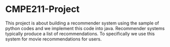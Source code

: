 # CMPE211-Project
 This project is about building a recommender system using the sample of python codes and we implement this code into java. Recommender systems typically produce a list of recommendations. To specifically we use this system for movie recommendations for users.
